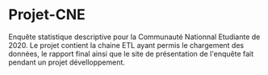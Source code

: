 # Projet-CNE
Enquête statistique descriptive pour la Communauté Nationnal Etudiante de 2020. Le projet contient la chaine ETL ayant permis le chargement des données, le rapport final ainsi que le site de présentation de l'enquête fait pendant un projet dévelloppement.
